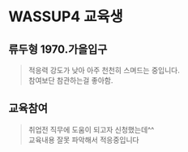 #  WASSUP4 교육생
## 류두형 1970.가을입구
> 적응력 강도가 낮아 아주 천천히 스며드는 중입니다.  
> 참여보단 참관하는걸 좋아함.
## 교육참여 
> 취업전 직무에 도움이 되고자 신청했는데^^    
> 교육내용 잘못 파악해서 적응중입니다 

